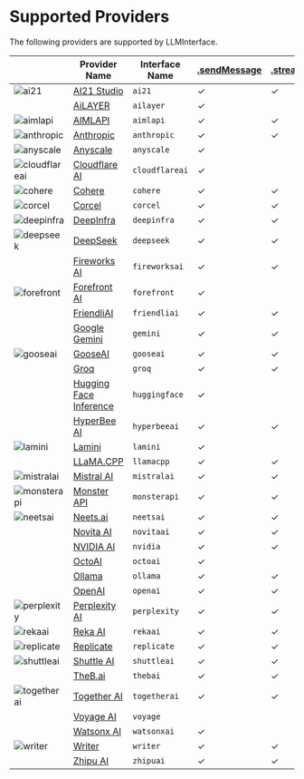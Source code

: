 # Supported Providers

The following providers are supported by LLMInterface.

|                                                                                         | Provider Name                                      | Interface Name | [.sendMessage](usage.md#sendmessageinterfacename-message-options---interfaceoptions--) | [.streamMessage](usage.md#streammessageinterfacename-message-options--) | [.embeddings](usage.md#embeddingsinterfacename-embeddingstring-options---interfaceoptions--) |
| --------------------------------------------------------------------------------------- | -------------------------------------------------- | -------------- | -------------------------------------------------------------------------------------- | ----------------------------------------------------------------------- | -------------------------------------------------------------------------------------------- |
| ![ai21](https://samestrin.github.io/media/llm-interface/icons/ai21.png)                 | [AI21 Studio](providers/ai21.md)                   | `ai21`         | &check;                                                                                | &check;                                                                 | &check;                                                                                      |
|                                                                                         | [AiLAYER](providers/ailayer.md)                    | `ailayer`      | &check;                                                                                |                                                                         |                                                                                              |
| ![aimlapi](https://samestrin.github.io/media/llm-interface/icons/aimlapi.png)           | [AIMLAPI](providers/aimlapi.md)                    | `aimlapi`      | &check;                                                                                | &check;                                                                 | &check;                                                                                      |
| ![anthropic](https://samestrin.github.io/media/llm-interface/icons/anthropic.png)       | [Anthropic](providers/anthropic.md)                | `anthropic`    | &check;                                                                                | &check;                                                                 |                                                                                              |
| ![anyscale](https://samestrin.github.io/media/llm-interface/icons/anyscale.png)         | [Anyscale](providers/anyscale.md)                  | `anyscale`     | &check;                                                                                |                                                                         | &check;                                                                                      |
| ![cloudflareai](https://samestrin.github.io/media/llm-interface/icons/cloudflareai.png) | [Cloudflare AI](providers/cloudflareai.md)         | `cloudflareai` | &check;                                                                                |                                                                         | &check;                                                                                      |
| ![cohere](https://samestrin.github.io/media/llm-interface/icons/cohere.png)             | [Cohere](providers/cohere.md)                      | `cohere`       | &check;                                                                                | &check;                                                                 | &check;                                                                                      |
| ![corcel](https://samestrin.github.io/media/llm-interface/icons/corcel.png)             | [Corcel](providers/corcel.md)                      | `corcel`       | &check;                                                                                | &check;                                                                 |                                                                                              |
| ![deepinfra](https://samestrin.github.io/media/llm-interface/icons/deepinfra.png)       | [DeepInfra](providers/deepinfra.md)                | `deepinfra`    | &check;                                                                                | &check;                                                                 | &check;                                                                                      |
| ![deepseek](https://samestrin.github.io/media/llm-interface/icons/deepseek.png)         | [DeepSeek](providers/deepseek.md)                  | `deepseek`     | &check;                                                                                | &check;                                                                 |                                                                                              |
|                                                                                         | [Fireworks AI](providers/fireworksai.md)           | `fireworksai`  | &check;                                                                                | &check;                                                                 | &check;                                                                                      |
| ![forefront](https://samestrin.github.io/media/llm-interface/icons/forefront.png)       | [Forefront AI](providers/forefront.md)             | `forefront`    | &check;                                                                                |                                                                         |                                                                                              |
|                                                                                         | [FriendliAI](providers/friendliai.md)              | `friendliai`   | &check;                                                                                | &check;                                                                 |                                                                                              |
|                                                                                         | [Google Gemini](providers/gemini.md)               | `gemini`       | &check;                                                                                | &check;                                                                 | &check;                                                                                      |
| ![gooseai](https://samestrin.github.io/media/llm-interface/icons/gooseai.png)           | [GooseAI](providers/gooseai.md)                    | `gooseai`      | &check;                                                                                | &check;                                                                 |                                                                                              |
|                                                                                         | [Groq](providers/groq.md)                          | `groq`         | &check;                                                                                | &check;                                                                 |                                                                                              |
|                                                                                         | [Hugging Face Inference](providers/huggingface.md) | `huggingface`  | &check;                                                                                |                                                                         | &check;                                                                                      |
|                                                                                         | [HyperBee AI](providers/hyperbeeai.md)             | `hyperbeeai`   | &check;                                                                                | &check;                                                                 |                                                                                              |
| ![lamini](https://samestrin.github.io/media/llm-interface/icons/lamini.png)             | [Lamini](providers/lamini.md)                      | `lamini`       | &check;                                                                                |                                                                         | &check;                                                                                      |
|                                                                                         | [LLaMA.CPP](providers/llamacpp.md)                 | `llamacpp`     | &check;                                                                                | &check;                                                                 | &check;                                                                                      |
| ![mistralai](https://samestrin.github.io/media/llm-interface/icons/mistralai.png)       | [Mistral AI](providers/mistralai.md)               | `mistralai`    | &check;                                                                                | &check;                                                                 | &check;                                                                                      |
| ![monsterapi](https://samestrin.github.io/media/llm-interface/icons/monsterapi.png)     | [Monster API](providers/monsterapi.md)             | `monsterapi`   | &check;                                                                                | &check;                                                                 |                                                                                              |
| ![neetsai](https://samestrin.github.io/media/llm-interface/icons/neetsai.png)           | [Neets.ai](providers/neetsai.md)                   | `neetsai`      | &check;                                                                                | &check;                                                                 |                                                                                              |
|                                                                                         | [Novita AI](providers/novitaai.md)                 | `novitaai`     | &check;                                                                                | &check;                                                                 |                                                                                              |
|                                                                                         | [NVIDIA AI](providers/nvidia.md)                   | `nvidia`       | &check;                                                                                | &check;                                                                 |                                                                                              |
|                                                                                         | [OctoAI](providers/octoai.md)                      | `octoai`       | &check;                                                                                |                                                                         |                                                                                              |
|                                                                                         | [Ollama](providers/ollama.md)                      | `ollama`       | &check;                                                                                | &check;                                                                 | &check;                                                                                      |
|                                                                                         | [OpenAI](providers/openai.md)                      | `openai`       | &check;                                                                                | &check;                                                                 | &check;                                                                                      |
| ![perplexity](https://samestrin.github.io/media/llm-interface/icons/perplexity.png)     | [Perplexity AI](providers/perplexity.md)           | `perplexity`   | &check;                                                                                | &check;                                                                 |                                                                                              |
| ![rekaai](https://samestrin.github.io/media/llm-interface/icons/rekaai.png)             | [Reka AI](providers/rekaai.md)                     | `rekaai`       | &check;                                                                                | &check;                                                                 |                                                                                              |
| ![replicate](https://samestrin.github.io/media/llm-interface/icons/replicate.png)       | [Replicate](providers/replicate.md)                | `replicate`    | &check;                                                                                | &check;                                                                 |                                                                                              |
| ![shuttleai](https://samestrin.github.io/media/llm-interface/icons/shuttleai.png)       | [Shuttle AI](providers/shuttleai.md)               | `shuttleai`    | &check;                                                                                | &check;                                                                 |                                                                                              |
|                                                                                         | [TheB.ai](providers/thebai.md)                     | `thebai`       | &check;                                                                                | &check;                                                                 |                                                                                              |
| ![togetherai](https://samestrin.github.io/media/llm-interface/icons/togetherai.png)     | [Together AI](providers/togetherai.md)             | `togetherai`   | &check;                                                                                | &check;                                                                 | &check;                                                                                      |
|                                                                                         | [Voyage AI](providers/voyage.md)                   | `voyage`       |                                                                                        |                                                                         | &check;                                                                                      |
|                                                                                         | [Watsonx AI](providers/watsonxai.md)               | `watsonxai`    | &check;                                                                                |                                                                         | &check;                                                                                      |
| ![writer](https://samestrin.github.io/media/llm-interface/icons/writer.png)             | [Writer](providers/writer.md)                      | `writer`       | &check;                                                                                | &check;                                                                 |                                                                                              |
|                                                                                         | [Zhipu AI](providers/zhipuai.md)                   | `zhipuai`      | &check;                                                                                | &check;                                                                 |                                                                                              |
